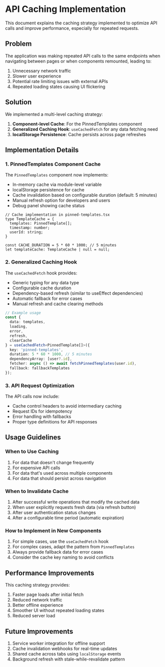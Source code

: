 # API Caching Implementation

This document explains the caching strategy implemented to optimize API calls and improve performance, especially for repeated requests.

## Problem

The application was making repeated API calls to the same endpoints when navigating between pages or when components remounted, leading to:

1. Unnecessary network traffic
2. Slower user experience
3. Potential rate limiting issues with external APIs
4. Repeated loading states causing UI flickering

## Solution

We implemented a multi-level caching strategy:

1. **Component-level Cache**: For the PinnedTemplates component
2. **Generalized Caching Hook**: `useCachedFetch` for any data fetching need
3. **localStorage Persistence**: Cache persists across page refreshes

## Implementation Details

### 1. PinnedTemplates Component Cache

The `PinnedTemplates` component now implements:

- In-memory cache via module-level variable
- localStorage persistence for cache
- Cache invalidation based on configurable duration (default: 5 minutes)
- Manual refresh option for developers and users
- Debug panel showing cache status

```tsx
// Cache implementation in pinned-templates.tsx
type TemplateCache = {
  templates: PinnedTemplate[];
  timestamp: number;
  userId: string;
}

const CACHE_DURATION = 5 * 60 * 1000; // 5 minutes
let templateCache: TemplateCache | null = null;
```

### 2. Generalized Caching Hook

The `useCachedFetch` hook provides:

- Generic typing for any data type
- Configurable cache duration
- Dependency-based refresh (similar to useEffect dependencies)
- Automatic fallback for error cases
- Manual refresh and cache clearing methods

```typescript
// Example usage
const {
  data: templates,
  loading,
  error,
  refresh,
  clearCache
} = useCachedFetch<PinnedTemplate[]>({
  key: 'pinned-templates',
  duration: 5 * 60 * 1000, // 5 minutes
  dependencyArray: [user?.id],
  fetcher: async () => await fetchPinnedTemplates(user.id),
  fallback: fallbackTemplates
});
```

### 3. API Request Optimization

The API calls now include:

- Cache control headers to avoid intermediary caching
- Request IDs for idempotency
- Error handling with fallbacks
- Proper type definitions for API responses

## Usage Guidelines

### When to Use Caching

1. For data that doesn't change frequently
2. For expensive API calls
3. For data that's used across multiple components
4. For data that should persist across navigation

### When to Invalidate Cache

1. After successful write operations that modify the cached data
2. When user explicitly requests fresh data (via refresh button)
3. After user authentication status changes
4. After a configurable time period (automatic expiration)

### How to Implement in New Components

1. For simple cases, use the `useCachedFetch` hook
2. For complex cases, adapt the pattern from `PinnedTemplates`
3. Always provide fallback data for error cases
4. Consider the cache key naming to avoid conflicts

## Performance Improvements

This caching strategy provides:

1. Faster page loads after initial fetch
2. Reduced network traffic
3. Better offline experience
4. Smoother UI without repeated loading states
5. Reduced server load

## Future Improvements

1. Service worker integration for offline support
2. Cache invalidation webhooks for real-time updates
3. Shared cache across tabs using `localStorage` events
4. Background refresh with stale-while-revalidate pattern